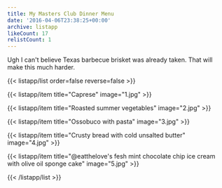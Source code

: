 ```yaml
---
title: My Masters Club Dinner Menu
date: '2016-04-06T23:38:25+00:00'
archive: listapp
likeCount: 17
relistCount: 1
---
```


Ugh I can't believe Texas barbecue brisket was already taken. That will make this much harder.

<!--more-->

{{< listapp/list order=false reverse=false >}}

   {{< listapp/item title="Caprese"
      image="1.jpg" >}}

   {{< listapp/item title="Roasted summer vegetables"
      image="2.jpg" >}}

   {{< listapp/item title="Ossobuco with pasta"
      image="3.jpg" >}}

   {{< listapp/item title="Crusty bread with cold unsalted butter"
      image="4.jpg" >}}

   {{< listapp/item title="@eatthelove's fesh mint chocolate chip ice cream with olive oil sponge cake"
      image="5.jpg" >}}

{{< /listapp/list >}}
